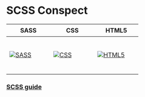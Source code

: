 # SCSS Conspect

<table>
  <thead>
    <tr>
      <th height=33 width=100>SASS</th>
      <th height=33 width=100>CSS</th>
      <th height=33 width=100>HTML5</th>
    </tr>
  </thead>
  <tbody>
    <tr>
      <td height=100 width=100>
        <a href=https://sass-lang.com/documentation/>
          <img src=https://github.com/AndriiKot/___Icons__and__Links___/blob/main/icons/sass.svg alt=SASS>
        </a>
      </td>
      <td height=100 width=100>
        <a href=https://www.w3.org/Style/CSS/>
          <img src=https://github.com/AndriiKot/___Icons__and__Links___/blob/main/icons/css.svg alt=CSS>
        </a>
      </td>
      <td height=100 width=100>
        <a href=https://html.spec.whatwg.org/multipage/>
          <img src=https://github.com/AndriiKot/___Icons__and__Links___/blob/main/icons/html.svg alt=HTML5>
        </a>
      </td>
    </tr>
  </tbody>
</table>

### [SCSS guide](https://www.youtube.com/watch?v=pBSch5AsJWs&t=33s)